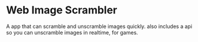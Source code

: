 # Web Image Scrambler
A app that can scramble and unscramble images quickly. also includes a api so you can unscramble images in realtime, for games.

